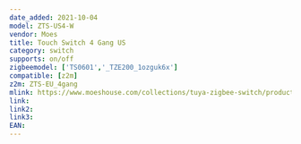 ```yaml
---
date_added: 2021-10-04
model: ZTS-US4-W
vendor: Moes
title: Touch Switch 4 Gang US
category: switch
supports: on/off
zigbeemodel: ['TS0601','_TZE200_1ozguk6x']
compatible: [z2m]
z2m: ZTS-EU_4gang
mlink: https://www.moeshouse.com/collections/tuya-zigbee-switch/products/zigbee-wall-touch-smart-light-switch-with-neutral-wire-no-neutral-wire-no-capacitor-needed-smart-life-tuya-2-3-way-muilti-control-association-hub-required-4-gang-white-us
link: 
link2: 
link3: 
EAN: 
---
```

